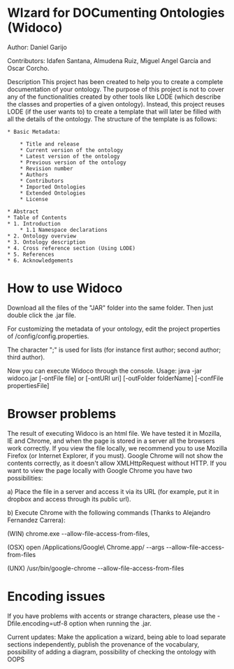 WIzard for DOCumenting Ontologies (Widoco)
===================
Author: Daniel Garijo

Contributors: Idafen Santana, Almudena Ruiz, Miguel Angel García and Oscar Corcho.

Description
This project has been created to help you to create a complete documentation of your ontology.
The purpose of this project is not to cover any of the functionalities created by other tools like LODE 
(which describe the classes and properties of a given ontology). Instead, this project reuses 
LODE (if the user wants to) to create a template that will later be filled with all the details of the ontology.
The structure of the template is as follows:

	* Basic Metadata: 
	
		* Title and release
		* Current version of the ontology  
		* Latest version of the ontology
		* Previous version of the ontology
		* Revision number
		* Authors
		* Contributors
		* Imported Ontologies
		* Extended Ontologies
		* License
		
	* Abstract
	* Table of Contents
	* 1. Introduction
		* 1.1 Namespace declarations
	* 2. Ontology overview
	* 3. Ontology description
	* 4. Cross reference section (Using LODE)
	* 5. References
	* 6. Acknowledgements
	
How to use Widoco
==========
Download all the files of the "JAR" folder into the same folder. Then just double click the .jar file.

For customizing the metadata of your ontology, edit the project properties of /config/config.properties. 

The character ";" is used for lists (for instance first author; second author; third author).

Now you can execute Widoco through the console. Usage:
java -jar widoco.jar [-ontFile file] or [-ontURI uri] [-outFolder folderName] [-confFile propertiesFile]

Browser problems
==========
The result of executing Widoco is an html file. We have tested it in Mozilla, IE and Chrome, and when the page is stored in a server all the browsers work correctly. If you view the file locally, we recommend you to use Mozilla Firefox (or Internet Explorer, if you must). Google Chrome will not show the contents correctly, as it doesn't allow  XMLHttpRequest without HTTP. If you want to view the page locally with Google Chrome you have two possibilities:

a) Place the file in a server and access it via its URL (for example, put it in dropbox and access through its public url).

b) Execute Chrome with the following commands (Thanks to Alejandro Fernandez Carrera):

(WIN) chrome.exe --allow-file-access-from-files,

(OSX) open /Applications/Google\ Chrome.app/ --args --allow-file-access-from-files

(UNX) /usr/bin/google-chrome --allow-file-access-from-files

Encoding issues
==========
If you have problems with accents or strange characters, please use the -Dfile.encoding=utf-8 option when running the .jar.
	
Current updates: Make the application a wizard, being able to load separate sections independently, publish the provenance of the vocabulary, possibility of adding a diagram, possibility of checking the ontology with OOPS
	

